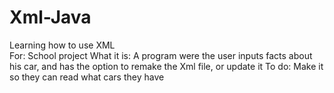 # Xml-Java
Learning how to use XML </br>
For: School project
What it is: A program were the user inputs facts about his car, and has the option to remake the Xml file, or update it
To do: Make it so they can read what cars they have
